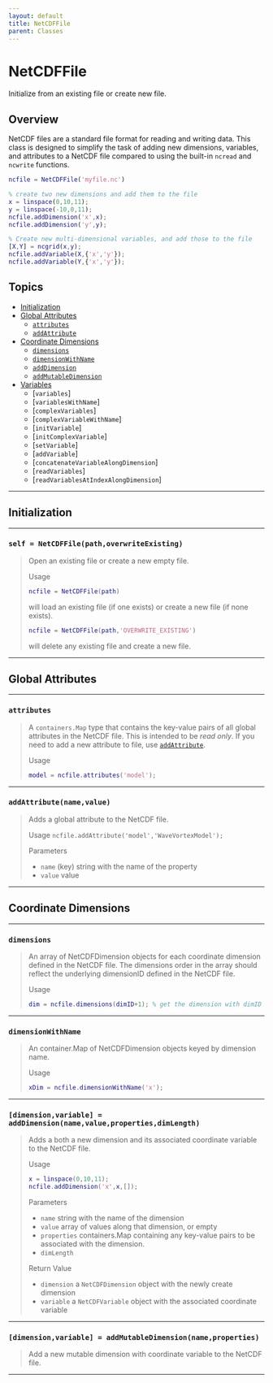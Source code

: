 ```yaml
---
layout: default
title: NetCDFFile
parent: Classes
---
```

#  NetCDFFile

Initialize from an existing file or create new file.

## Overview

NetCDF files are a standard file format for reading and writing data. This class is designed to simplify the task of adding new dimensions, variables, and attributes to a NetCDF file compared to using the built-in `ncread` and `ncwrite` functions.

```matlab
ncfile = NetCDFFile('myfile.nc')

% create two new dimensions and add them to the file
x = linspace(0,10,11);
y = linspace(-10,0,11);
ncfile.addDimension('x',x);
ncfile.addDimension('y',y);

% Create new multi-dimensional variables, and add those to the file
[X,Y] = ncgrid(x,y);
ncfile.addVariable(X,{'x','y'});
ncfile.addVariable(Y,{'x','y'});
```


## Topics
+ [Initialization](#initialization)
+ [Global Attributes](#global-attributes)
  + [`attributes`](#attributes)
  + [`addAttribute`](#addattributenamevalue)
+ [Coordinate Dimensions](#coordinate-dimensions)
  + [`dimensions`](#dimensions)
  + [`dimensionWithName`](#dimensionwithname)
  + [`addDimension`](#dimensionvariable--adddimensionnamevaluepropertiesdimlength)
  + [`addMutableDimension`](#dimensionvariable--addmutabledimensionnameproperties)
+ [Variables](#variables)
  + [`variables`]
  + [`variablesWithName`]
  + [`complexVariables`]
  + [`complexVariableWithName`]
  + [`initVariable`]
  + [`initComplexVariable`]
  + [`setVariable`]
  + [`addVariable`]
  + [`concatenateVariableAlongDimension`]
  + [`readVariables`]
  + [`readVariablesAtIndexAlongDimension`]

---

## Initialization

---

### `self = NetCDFFile(path,overwriteExisting)`
> Open an existing file or create a new empty file.
>
> Usage
> ```matlab
> ncfile = NetCDFFile(path)
> ```
> will load an existing file (if one exists) or create a new file (if none exists).
> ```matlab
> ncfile = NetCDFFile(path,'OVERWRITE_EXISTING')
> ```
> will delete any existing file and create a new file.

---

## Global Attributes

---

### `attributes`
> A `containers.Map` type that contains the key-value pairs of all global attributes in the NetCDF file. This is intended to be *read only*. If you need to add a new attribute to file, use [`addAttribute`](#addattribute).
>
> Usage
> ```matlab
> model = ncfile.attributes('model');
> ```

---

### `addAttribute(name,value)`
> Adds a global attribute to the NetCDF file.
>
> Usage
> `ncfile.addAttribute('model','WaveVortexModel');`
>
> Parameters
> - `name` (key) string with the name of the property
> - `value` value

---

## Coordinate Dimensions

---

### `dimensions`
> An array of NetCDFDimension objects for each coordinate dimension defined in the NetCDF file. The dimensions order in the array should reflect the underlying dimensionID defined in the NetCDF file.
>
> Usage
> ```matlab
> dim = ncfile.dimensions(dimID+1); % get the dimension with dimID
> ```

---

### `dimensionWithName`
> An container.Map of NetCDFDimension objects keyed by dimension name.
>
> Usage
> ```matlab
> xDim = ncfile.dimensionWithName('x');
> ```

---

### `[dimension,variable] = addDimension(name,value,properties,dimLength)`
> Adds a both a new dimension and its associated coordinate variable to the NetCDF file.
> 
> Usage
> ```matlab
> x = linspace(0,10,11);
> ncfile.addDimension('x',x,[]);
> ```
>
> Parameters
> - `name` string with the name of the dimension
> - `value` array of values along that dimension, or empty
> - `properties` containers.Map containing any key-value pairs to be associated with the dimension.
> - `dimLength` 
>
> Return Value
> - `dimension` a `NetCDFDimension` object with the newly create dimension
> - `variable` a `NetCDFVariable` object with the associated coordinate variable


---

### `[dimension,variable] = addMutableDimension(name,properties)`
> Add a new mutable dimension with coordinate variable to the NetCDF file.

---




